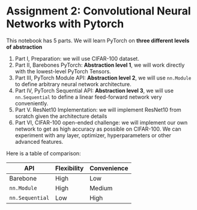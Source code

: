 # Assignment 2: Convolutional Neural Networks with Pytorch

This notebook has 5 parts. We will learn PyTorch on **three different levels of abstraction**

1. Part I, Preparation: we will use CIFAR-100 dataset.
2. Part II, Barebones PyTorch: **Abstraction level 1**, we will work directly with the lowest-level PyTorch Tensors. 
3. Part III, PyTorch Module API: **Abstraction level 2**, we will use `nn.Module` to define arbitrary neural network architecture. 
4. Part IV, PyTorch Sequential API: **Abstraction level 3**, we will use `nn.Sequential` to define a linear feed-forward network very conveniently. 
5. Part V. ResNet10 Implementation: we will implement ResNet10 from scratch given the architecture details
5. Part VI, CIFAR-100 open-ended challenge: we will implement our own network to get as high accuracy as possible on CIFAR-100. We can experiment with any layer, optimizer, hyperparameters or other advanced features. 

Here is a table of comparison:

| API           | Flexibility | Convenience |
|---------------|-------------|-------------|
| Barebone      | High        | Low         |
| `nn.Module`     | High        | Medium      |
| `nn.Sequential` | Low         | High        |
